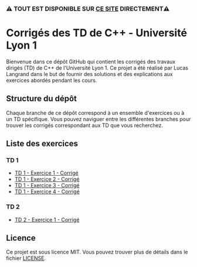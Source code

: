 ### ⚠️ TOUT EST DISPONIBLE SUR [CE SITE](https://lgrndev.github.io/) DIRECTEMENT⚠️

# Corrigés des TD de C++ - Université Lyon 1

Bienvenue dans ce dépôt GitHub qui contient les corrigés des travaux dirigés (TD) de C++ de l'Université Lyon 1. Ce projet a été réalisé par Lucas Langrand dans le but de fournir des solutions et des explications aux exercices abordés pendant les cours.

## Structure du dépôt

Chaque branche de ce dépôt correspond à un ensemble d'exercices ou à un TD spécifique. Vous pouvez naviguer entre les différentes branches pour trouver les corrigés correspondant aux TD que vous recherchez.

## Liste des exercices

### TD 1
- [TD 1 - Exercice 1 - Corrigé](https://github.com/lgrndev/exercices-c-lyon1/tree/TD1E1-solution)
- [TD 1 - Exercice 2 - Corrigé](https://github.com/lgrndev/exercices-c-lyon1/tree/TD1E2-solution)
- [TD 1 - Exercice 3 - Corrigé](https://github.com/lgrndev/exercices-c-lyon1/tree/TD1E3-solution)
- [TD 1 - Exercice 4 - Corrigé](https://github.com/lgrndev/exercices-c-lyon1/tree/TD1E4-solution)


### TD 2
- [TD 2 - Exercice 1 - Corrigé](https://github.com/lgrndev/exercices-c-lyon1/tree/TD2E1-solution)


## Licence

Ce projet est sous licence MIT. Vous pouvez trouver plus de détails dans le fichier [LICENSE](LICENSE).

